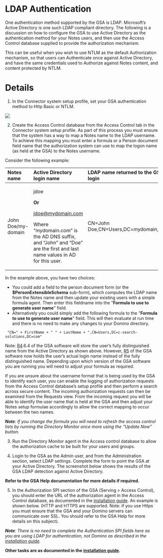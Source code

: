 # LDAP Authentication #
One authentication method supported by the GSA is LDAP. Microsoft’s Active Directory is one such LDAP compliant directory. The following is a discussion on how to configure the GSA to use Active Directory as the authentication method for your Notes users, and then use the Access Control database supplied to provide the authorization mechanism.

This can be useful when you wish to use NTLM as the default Authorization mechanism, so that users can Authenticate once against Active Directory, and have the same credentials used to Authorize against Notes content, and content protected by NTLM.

# Details #

1. In the Connector system setup profile, set your GSA authentication method to Http Basic or NTLM.

<img src='http://google-enterprise-connector-notes.googlecode.com/svn/wiki/images/HTTPBasicForLDAP.png' />

2. Create the Access Control database from the Access Control tab in the Connector system setup profile. As part of this process you must ensure that the system has a way to map a Notes name to the LDAP username. To achieve this mapping you must enter a formula or a Person document field name that the authorization system can use to map the logon name (as held at the GSA) to the Notes username.

Consider the following example:

| **Notes name** | **Active Directory login name** | **LDAP name returned to the GSA after login** |
|:---------------|:--------------------------------|:----------------------------------------------|
|John Doe/my-domain |<p>jdoe </p> <p> <b>Or</b> </p> <p>jdoe@mydomain.com </p><p>Where “mydomain.com” is the AD DNS suffix, and “John” and “Doe” are the first and last name values in AD for this user.</p> | CN=John Doe,CN=Users,DC=mydomain,DC=com |

In the example above, you have two choices:

  * You could add a field to the person document form (or the **$PersonExtensibleSchema** sub-form), which computes the LDAP name from the Notes name and then update your existing users with a simple formula agent. Then enter this fieldname into the "**Formula to use to generate user name**" field.
  * Alternatively you could simply add the following formula to the "**Formula to use to generate user name**" field. This will then evaluate at run time and there is no need to make any changes to your Domino directory.
```
 "CN=" + FirstName + " " + LastName + ",CN=Users,DC=c-search-solutions,DC=com"
```

Note: [R4](https://code.google.com/p/google-enterprise-connector-notes/source/detail?r=4).6.4 of the GSA software will store the user’s fully distinguished name from the Active Directory as shown above. However, [R5](https://code.google.com/p/google-enterprise-connector-notes/source/detail?r=5) of the GSA software now holds the user’s actual login name instead of the fully distinguished name. Depending upon which version of the GSA software you are running you will need to adjust your formula as required.

If you are unsure about the username format that is being used by the GSA to identify each user, you can enable the logging of authorization requests from the Access Control database’s setup profile and then perform a search across secure content. The incoming authorization requests can then be examined from the Requests view. From the incoming request you will be able to identify the user name that is held at the GSA and then adjust your Notes setup formulae accordingly to allow the correct mapping to occur between the two names.

_**Note**: If you change the formula you will need to refresh the access control lists by running the Directory Monitor once more using the “Update Now” button._

3. Run the Directory Monitor agent in the Access control database to allow the authorization cache to be built for your users and groups.

4. Login to the GSA as the Admin user, and from the Administration section, select LDAP settings. Complete the form to point the GSA at your Active Directory. The screenshot below shows the results of the GSA LDAP detection against Active Directory.

**Refer to the GSA Help documentation for more details if required.**

5. In the Authorization SPI section of the GSA (Serving > Access Control), you should enter the URL of the authorization agent in the Access Control database, as documented in the [installation guide](InstallationGuide.md). An example is shown below. (HTTP and HTTPS are supported. Note: if you use Https you must ensure that the GSA and your Domino servers can communicate over SSL. You should refer to the GSA Help for more details on this subject).

_**Note**: There is no need to complete the Authentication SPI fields here as you are using LDAP for authentication, not Domino as described in the [installation guide](InstallationGuide.md)._

**Other tasks are as documented in the [installation guide](InstallationGuide.md).**